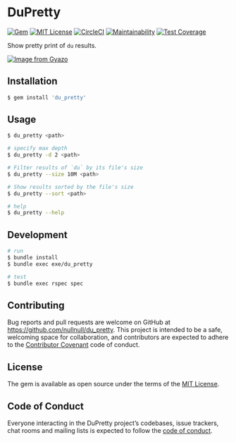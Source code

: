 # DuPretty
[![Gem](https://img.shields.io/gem/v/du_pretty.svg)](https://rubygems.org/gems/du_pretty)
[![MIT License](http://img.shields.io/badge/license-MIT-blue.svg?style=flat)](LICENSE)
[![CircleCI](https://circleci.com/gh/nullnull/du_pretty/tree/master.svg?style=svg)](https://circleci.com/gh/nullnull/du_pretty/tree/master)
[![Maintainability](https://api.codeclimate.com/v1/badges/2cc73b7dea6a066b6f9b/maintainability)](https://codeclimate.com/github/nullnull/du_pretty/maintainability)
[![Test Coverage](https://api.codeclimate.com/v1/badges/2cc73b7dea6a066b6f9b/test_coverage)](https://codeclimate.com/github/nullnull/du_pretty/test_coverage)

Show pretty print of `du` results.

[![Image from Gyazo](https://i.gyazo.com/5c5a0a5099cc0439efb8aaa7d767743a.png)](https://gyazo.com/5c5a0a5099cc0439efb8aaa7d767743a)

## Installation
```sh
$ gem install 'du_pretty'
```

## Usage
```sh
$ du_pretty <path>

# specify max depth
$ du_pretty -d 2 <path>

# Filter results of `du` by its file's size
$ du_pretty --size 10M <path>

# Show results sorted by the file's size
$ du_pretty --sort <path>

# help
$ du_pretty --help
```


## Development
```sh
# run
$ bundle install
$ bundle exec exe/du_pretty

# test
$ bundle exec rspec spec
```

## Contributing

Bug reports and pull requests are welcome on GitHub at https://github.com/nullnull/du_pretty. This project is intended to be a safe, welcoming space for collaboration, and contributors are expected to adhere to the [Contributor Covenant](http://contributor-covenant.org) code of conduct.

## License

The gem is available as open source under the terms of the [MIT License](https://opensource.org/licenses/MIT).

## Code of Conduct

Everyone interacting in the DuPretty project’s codebases, issue trackers, chat rooms and mailing lists is expected to follow the [code of conduct](https://github.com/[USERNAME]/du_pretty/blob/master/CODE_OF_CONDUCT.md).
